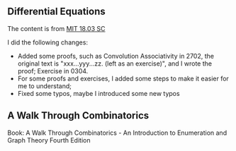 ## Differential Equations
The content is from [MIT 18.03 SC](https://ocw.mit.edu/courses/mathematics/18-03sc-differential-equations-fall-2011)

I did the following changes:
* Added some proofs, such as Convolution Associativity in 2702, the original text is "xxx...yyy...zz. (left as an exercise)", and I wrote the proof; Exercise in 0304.
* For some proofs and exercises, I added some steps to make it easier for me to understand;
* Fixed some typos, maybe I introduced some new typos

## A Walk Through Combinatorics
Book: A Walk Through Combinatorics - An Introduction to Enumeration and Graph Theory Fourth Edition
